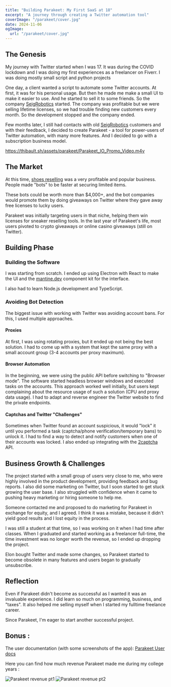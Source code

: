 ```yaml
---
title: "Building Parakeet: My First SaaS at 18"
excerpt: "A journey through creating a Twitter automation tool"
coverImage: "/parakeet/cover.jpg"
date: 2024-11-06
ogImage:
  url: "/parakeet/cover.jpg"
---
```


## The Genesis

My journey with Twitter started when I was 17. It was during the COVID lockdown and I was doing my first experiences as a freelancer on Fiverr. I was doing mostly small script and python projects

One day, a client wanted a script to automate some Twitter accounts. At first, it was for his personal usage. But then he made me make a small UI to make it easier to use. And he started to sell it to some friends. So the company [SeigRobotics](https://x.com/seigrobotics) started. The company was profitable but we were selling lifetime licenses, so we had trouble finding new customers every month. So the development stopped and the company ended.

Few months later, I still had contacts with old [SeigRobotics](https://x.com/seigrobotics) customers and with their feedback, I decided to create Parakeet - a tool for power-users of Twitter automation, with many more features. And I decided to go with a subscription business model.

https://thibault.sh/assets/parakeet/Parakeet_IO_Promo_Video.m4v


## The Market 

At this time, [shoes reselling](https://www.apetogentleman.com/sneaker-reselling-guide/) was a very profitable and popular business. People made "bots" to be faster at securing limited items. 

These bots could be worth more than $4,000+, and the bot companies would promote them by doing giveaways on Twitter where they gave away free licenses to lucky users. 

Parakeet was initially targeting users in that niche, helping them win licenses for sneaker reselling tools. In the last year of Parakeet's life, most users pivoted to crypto giveaways or online casino giveaways (still on Twitter).


## Building Phase

### Building the Software

I was starting from scratch. I ended up using Electron with React to make the UI and the [mantine.dev](https://mantine.dev/) component kit for the interface. 

I also had to learn Node.js development and TypeScript. 

### Avoiding Bot Detection 

The biggest issue with working with Twitter was avoiding account bans. For this, I used multiple approaches. 

#### Proxies 
At first, I was using rotating proxies, but it ended up not being the best solution. I had to come up with a system that kept the same proxy with a small account group (3-4 accounts per proxy maximum).

#### Browser Automation 
In the beginning, we were using the public API before switching to "Browser mode". The software started headless browser windows and executed tasks on the accounts. This approach worked well initially, but users kept complaining about the resource usage of such a solution (CPU and proxy data usage). 
I had to adapt and reverse engineer the Twitter website to find the private endpoints. 

#### Captchas and Twitter "Challenges" 
Sometimes when Twitter found an account suspicious, it would "lock" it until you performed a task (captcha/phone verification/temporary bans) to unlock it. I had to find a way to detect and notify customers when one of their accounts was locked. 
I also ended up integrating with the [2captcha](https://2captcha.com/) API.


## Business Growth & Challenges

The project started with a small group of users very close to me, who were highly involved in the product development, providing feedback and bug reports.
I also did some marketing on Twitter, but I soon started to get stuck growing the user base. I also struggled with confidence when it came to pushing heavy marketing or hiring someone to help me.

Someone contacted me and proposed to do marketing for Parakeet in exchange for equity, and I agreed. I think it was a mistake, because it didn't yield good results and I lost equity in the process.

I was still a student at that time, so I was working on it when I had time after classes. When I graduated and started working as a freelancer full-time, the time investment was no longer worth the revenue, so I ended up dropping the project.

Elon bought Twitter and made some changes, so Parakeet started to become obsolete in many features and users began to gradually unsubscribe.

## Reflection

Even if Parakeet didn't become as successful as I wanted it was an invaluable experience.
I did learn so much on programming, business, and "taxes". It also helped me selling myself when I started my fulltime freelance career. 

Since Parakeet, I'm eager to start another successful project. 


## Bonus : 


The user documentation (with some screenshots of the app): 
[Parakeet User docs](https://parakeet-bots.notion.site/Parakeet-docs-v2-e261515e7e254900a53b5b90b94ff9bb) 

Here you can find how much revenue Parakeet made me during my college years : 

![Parakeet revenue pt1](/assets/parakeet/dashboard-results.png)
![Parakeet revenue pt2](/assets/parakeet/dashboard-results2.png)

